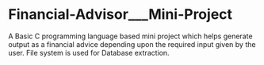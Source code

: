 # Financial-Advisor___Mini-Project
A Basic C programming language based mini project which helps generate output as a financial advice depending upon the required input given by the user. File system is used for Database extraction.
